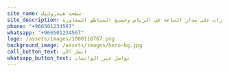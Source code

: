 ```yaml
---
site_name: سطحة هيدروليك
site_description: خدمة نقل ورفع السيارات على مدار الساعة في الرياض وجميع المناطق المجاورة
phone: "+966501234567"
whatsapp: "+966501234567"
logo: /assets/images/1000118767.png
background_image: /assets/images/hero-bg.jpg
call_button_text: اتصل الآن
whatsapp_button_text: تواصل عبر الواتساب
---
```

